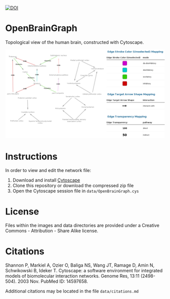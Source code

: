 [![DOI](https://zenodo.org/badge/23748/GeriLife/OpenBrainGraph.svg)](https://zenodo.org/badge/latestdoi/23748/GeriLife/OpenBrainGraph)

# OpenBrainGraph
Topological view of the human brain, constructed with Cytoscape.

![Open brain graph with legend](https://raw.githubusercontent.com/GeriLife/OpenBrainGraph/master/images/OpenBrainGraph-withLegend.png)

# Instructions
In order to view and edit the network file:

1. Download and install [Cytoscape](http://www.cytoscape.org/)
2. Clone this repository or download the compressed zip file
3. Open the Cytoscape session file in `data/OpenBrainGraph.cys`

# License
Files within the images and data directories are provided under a Creative Commons - Attribution - Share Alike license.

# Citations
Shannon P, Markiel A, Ozier O, Baliga NS, Wang JT, Ramage D, Amin N, Schwikowski B, Ideker T. Cytoscape: a software environment for integrated models of biomolecular interaction networks. Genome Res, 13:11 (2498-504). 2003 Nov. PubMed ID: 14597658.

Additional citations may be located in the file `data/citations.md`
